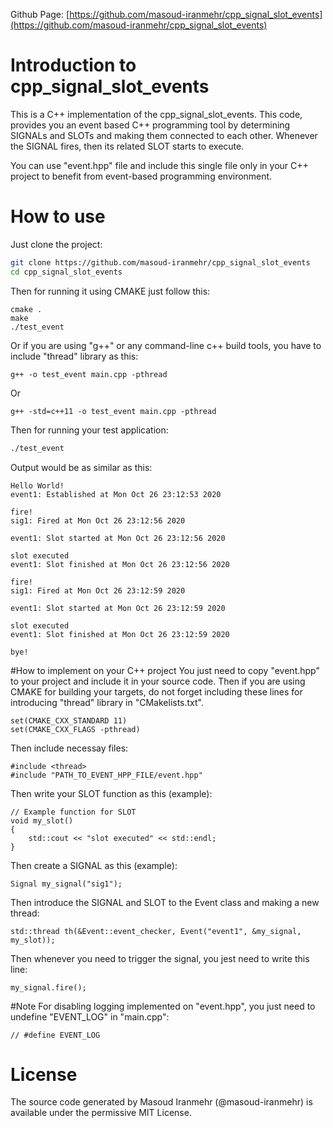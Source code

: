 Github Page: [https://github.com/masoud-iranmehr/cpp_signal_slot_events](https://github.com/masoud-iranmehr/cpp_signal_slot_events)

# Introduction to cpp_signal_slot_events
This is a C++ implementation of the cpp_signal_slot_events. This code, provides you an event based C++ programming tool 
by determining SIGNALs and SLOTs and making them connected to each other. Whenever the SIGNAL fires, then its related SLOT
starts to execute.

You can use "event.hpp" file and include this single file only in your C++ project to benefit from event-based 
programming environment.

# How to use

Just clone the project:

```bash
git clone https://github.com/masoud-iranmehr/cpp_signal_slot_events
cd cpp_signal_slot_events
```

   
Then for running it using CMAKE just follow this:

    cmake .
    make
    ./test_event
    
Or if you are using "g++" or any command-line c++ build tools, you have to include "thread" library as this:

    g++ -o test_event main.cpp -pthread
    
Or

    g++ -std=c++11 -o test_event main.cpp -pthread    
    
Then for running your test application:

```bash
./test_event
```

Output would be as similar as this:

    Hello World!
    event1: Established at Mon Oct 26 23:12:53 2020
    
    fire!
    sig1: Fired at Mon Oct 26 23:12:56 2020
    
    event1: Slot started at Mon Oct 26 23:12:56 2020
    
    slot executed
    event1: Slot finished at Mon Oct 26 23:12:56 2020
    
    fire!
    sig1: Fired at Mon Oct 26 23:12:59 2020
    
    event1: Slot started at Mon Oct 26 23:12:59 2020
    
    slot executed
    event1: Slot finished at Mon Oct 26 23:12:59 2020
    
    bye!

#How to implement on your C++ project
You just need to copy "event.hpp" to your project and include it in your source code. Then if you are using CMAKE for 
building your targets, do not forget including these lines for introducing "thread" library in "CMakelists.txt".
 
    set(CMAKE_CXX_STANDARD 11)
    set(CMAKE_CXX_FLAGS -pthread)
    
Then include necessay files:

    #include <thread>
    #include "PATH_TO_EVENT_HPP_FILE/event.hpp"

Then write your SLOT function as this (example):

    // Example function for SLOT
    void my_slot()
    {
        std::cout << "slot executed" << std::endl;
    }

Then create a SIGNAL as this (example):

    Signal my_signal("sig1");
    
Then introduce the SIGNAL and SLOT to the Event class and making a new thread:

    std::thread th(&Event::event_checker, Event("event1", &my_signal, my_slot));
    
Then whenever you need to trigger the signal, you jest need to write this line:

    my_signal.fire();
    
#Note
For disabling logging implemented on "event.hpp", you just need to undefine "EVENT_LOG" in "main.cpp":

    // #define EVENT_LOG

# License

The source code generated by Masoud Iranmehr (@masoud-iranmehr) is available under the permissive MIT License.



